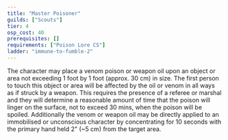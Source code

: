 ```yaml
---
title: "Master Poisoner"
guilds: ["Scouts"]
tier: 4
osp_cost: 40
prerequisites: []
requirements: ["Poison Lore CS"]
ladder: "immune-to-fumble-2"
---
```

The character may place a venom poison or weapon oil upon an object or area not exceeding 1 foot by 1 foot (approx. 30 cm) in size. The first person to touch this object or area will be affected by the oil or venom in all ways as if struck by a weapon. This requires the presence of a referee or marshal and they will determine a reasonable amount of time that the poison will linger on the surface, not to exceed 30 mins, when the poison will be spoiled. Additionally the venom or weapon oil may be directly applied to an immobilised or unconscious character by concentrating for 10 seconds with the primary hand held 2" (~5 cm) from the target area.